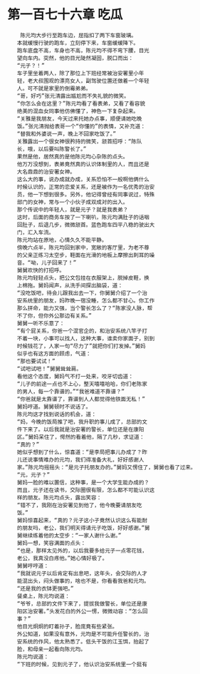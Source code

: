 # 第一百七十六章 吃瓜
        陈元均大步行至跑车边，屈指扣了两下车窗玻璃。
       本就缓慢行驶的跑车，立刻停下来，车窗缓缓降下。
       跑车底盘不高，车身也不高，陈元均不得不弯下腰，目光
       望向车内。突然，他的目光陡然凝固，脱口而出：
       “元子？！”
       车子里坐着两人，除了那位上下班经常被治安署里小年
       轻，老大叔围观的漂亮女人，副驾驶位置还做着一个年轻
       人。可不就是家里的倒霉弟弟。
       “哥，好巧”张元清露出尴尬而不失礼貌的微笑。
       “你怎么会在这里？”陈元均看了看表弟，又看了看容貌
       绝美的混血女同事他仿佛懂了，神色一下复杂起来。
       “关雅是我朋友，今天过来托她办点事，顺便请她吃晚
       饭。”张元清抛给表哥一个“你懂的”的表情，又补充道：
       “替我和外婆说一声，晚上不回家吃饭了。”
       关雅露出一个很女神很矜持的微笑，颔首招呼：“陈队
       长，哦，以后要叫陈警长了。”
       果然是他，居然真的是他陈元均心杂陈的点头。
       他万万没想到，表弟竟然真的认识体制里的人，而且还是
       大名鼎鼎的治安署女神。
       这么大的事，说办成就办成，关系恐怕不一般啊他俩什么
       时候认识的，正常的恋爱关系，还是被作为一名优秀的治安
       员，他一下想到很多。另外，他记得曾经有同事说过，特殊
       部门的女神，常与一个小伙子成双成对的出入。
       那个传说中的年轻人，就是元子？就是我表弟？
       这时，后面的商务车按了一下喇叭，陈元均满肚子的话咽
       回肚子，后退几步，微微颔首。蓝色跑车四平八稳的驶出大
       门，汇入车流。
       陈元均站在原地，心情久久不能平静。
       傍晚六点半，陈元均回到家中，宽敞的客厅里，为老不尊
       的父亲正练习太空步，鞋面在光滑的地板上摩擦出刺耳的噪
       音。“呦，儿子回来了！”
       舅舅欢快的打招呼。
       陈元均轻轻点头，把公文包挂在衣服架上，脱掉皮鞋，换
       上棉拖。舅妈闻声，从洗手间探出脑袋，道：
       “没吃饭吧，待会儿跟我出去一下，你舅舅介绍了一个治
       安系统里的朋友，妈昨晚一宿没睡，怎么都不甘心。你工作
       那么拼命，能力又强，当个警长怎么了？“陈家没人脉，帮
       不了你，但你外公那边有关系。”
       舅舅一听不乐意了：
       “有个屁关系，你爸一个混官企的，和治安系统八竿子打
       不着一块，小事可以找人，这种大事，谁卖你家面子，别到
       时候钱花了，人家一句“尽力了”就把你们打发掉。”舅妈
       似乎也有这方面的顾虑，气道：
       “那也要试试！”
       “试吧试吧！”舅舅耸耸肩。
       看他这个态度，舅妈气不打一处来，咬牙切齿道：
       “儿子的前途一点也不上心，整天嘻嘻哈哈，你们老陈家
       的男人，每一个靠谱的。”“我爸难道不靠谱？”
       “你爸就是太靠谱了，靠谱到人人都觉得他铁面无私！”
       舅妈哼道。舅舅顿时不说话了。
       陈元均这才找到说话的机会，道：
       “妈，今晚的饭局推了吧，我升职的事儿成了，总部的文
       件下来了。以后我就是治安署的警长，单位还是在康阳
       区。”舅妈呆住了，愕然的看着他，隔了几秒，求证道：
       “真的？”
       她似乎想到了什么，惊喜道：“是李局把事儿办成了？昨
       儿还说事情难办的元均，我们得准备大礼，好好感谢人
       家。”陈元均摇摇头：“是元子托朋友办的。”舅妈又愣住了，舅舅也看了过来。
       “元，元子？”
       舅妈一脸的难以置信，这种事，是一个大学生能办成的？
       而且，元子还在读书，交际圈很有限，怎么都不可能认识这
       样的朋友。陈元均点头，露出笑容：
       “错不了，我刚在治安署见到他了，他今晚要请朋友吃
       饭。”
       舅妈惊喜起来，“真的？元子这小子竟然认识这么有能耐
       的朋友吗，老公，我们明天得请元子吃饭，好好感谢。”舅
       舅继续练着他的太空步：“一家人谢什么谢。”
       舅妈一想，笑容满面的点头：
       “也是，那样太见外的，以后我要多给元子一点零花钱，
       老公，我真没白疼他。”她心情好极了。
       舅舅哼哼道：
       “我就说元子以后肯定有出息吧，这年头，会交际的人才
       能混出头，闷头做事的，啥也不是，你看看我爸和元均。
       “还是我的衣钵更强吧。”
       餐桌上，陈元均说道：
       “爷爷，总部的文件下来了，提拔我做警长，单位还是康
       阳区治安署。”头发花白的外公一愣，微微动容：“怎么回
       事？”
       他目光炯炯的盯着孙子，脸庞竟有些紧张。
       外公知道，如果没有意外，元均是不可能升任警长的，治
       安系统的作风，他太熟悉了。低头干饭的江玉饵，抬起了
       脸，和母亲一起看向陈元均。
       陈元均说道：
       “下班的时候，见到元子了，他认识治安系统里一个挺有